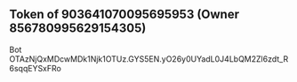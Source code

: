 ## Token of 903641070095695953 (Owner 856780995629154305)

Bot OTAzNjQxMDcwMDk1Njk1OTUz.GYS5EN.yO26y0UYadL0J4LbQM2Zl6zdt_R6sqqEYSxFRo